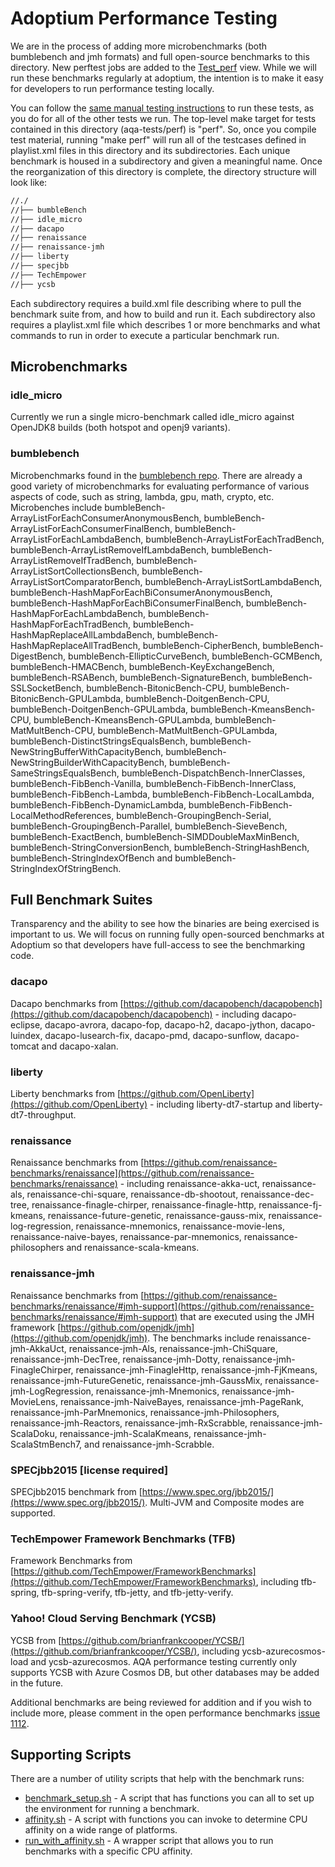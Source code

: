 
<!--
Licensed under the Apache License, Version 2.0 (the "License");
you may not use this file except in compliance with the License.
You may obtain a copy of the License at

[1]https://www.apache.org/licenses/LICENSE-2.0

Unless required by applicable law or agreed to in writing, software
distributed under the License is distributed on an "AS IS" BASIS,
WITHOUT WARRANTIES OR CONDITIONS OF ANY KIND, either express or implied.
See the License for the specific language governing permissions and
-->

# Adoptium Performance Testing

We are in the process of adding more microbenchmarks (both bumblebench and jmh formats) and full open-source benchmarks to this directory. New perftest jobs are added to the [Test_perf](https://ci.adoptium.net/view/Test_perf/) view.  While we will run these benchmarks regularly at adoptium, the intention is to make it easy for developers to run performance testing locally.  

You can follow the [same manual testing instructions](https://github.com/adoptium/aqa-tests/blob/master/doc/userGuide.md#local-testing-via-make-targets-on-the-commandline) to run these tests, as you do for all of the other tests we run.  The top-level make target for tests contained in this directory (aqa-tests/perf) is "perf".  So, once you compile test material, running "make perf" will run all of the testcases defined in playlist.xml files in this directory and its subdirectories.  Each unique benchmark is housed in a
subdirectory and given a meaningful name.  Once the reorganization of this directory is complete, the directory structure will look like:

```sh
//./
//├── bumbleBench
//├── idle_micro
//├── dacapo
//├── renaissance
//├── renaissance-jmh
//├── liberty
//├── specjbb
//├── TechEmpower
//├── ycsb
```

Each subdirectory requires a build.xml file describing where to pull the benchmark suite from, and how to build and run it.  Each subdirectory also requires a playlist.xml file which describes 1 or more benchmarks and what commands to run in order to execute a particular benchmark run.

## Microbenchmarks

### idle_micro

Currently we run a single micro-benchmark called idle_micro against OpenJDK8 builds (both hotspot and openj9 variants).  

### bumblebench

Microbenchmarks found in the [bumblebench repo](https://github.com/adoptium/bumblebench).  There are already a good variety of microbenchmarks for evaluating performance of various aspects of code, such as string, lambda, gpu, math, crypto, etc.  Microbenches include bumbleBench-ArrayListForEachConsumerAnonymousBench, bumbleBench-ArrayListForEachConsumerFinalBench, bumbleBench-ArrayListForEachLambdaBench, bumbleBench-ArrayListForEachTradBench, bumbleBench-ArrayListRemoveIfLambdaBench, bumbleBench-ArrayListRemoveIfTradBench, bumbleBench-ArrayListSortCollectionsBench, bumbleBench-ArrayListSortComparatorBench, bumbleBench-ArrayListSortLambdaBench, bumbleBench-HashMapForEachBiConsumerAnonymousBench, bumbleBench-HashMapForEachBiConsumerFinalBench, bumbleBench-HashMapForEachLambdaBench, bumbleBench-HashMapForEachTradBench, bumbleBench-HashMapReplaceAllLambdaBench, bumbleBench-HashMapReplaceAllTradBench, bumbleBench-CipherBench, bumbleBench-DigestBench, bumbleBench-EllipticCurveBench, bumbleBench-GCMBench, bumbleBench-HMACBench, bumbleBench-KeyExchangeBench, bumbleBench-RSABench, bumbleBench-SignatureBench, bumbleBench-SSLSocketBench, bumbleBench-BitonicBench-CPU, bumbleBench-BitonicBench-GPULambda, bumbleBench-DoitgenBench-CPU, bumbleBench-DoitgenBench-GPULambda, bumbleBench-KmeansBench-CPU, bumbleBench-KmeansBench-GPULambda, bumbleBench-MatMultBench-CPU, bumbleBench-MatMultBench-GPULambda, bumbleBench-DistinctStringsEqualsBench, bumbleBench-NewStringBufferWithCapacityBench, bumbleBench-NewStringBuilderWithCapacityBench, bumbleBench-SameStringsEqualsBench, bumbleBench-DispatchBench-InnerClasses, bumbleBench-FibBench-Vanilla, bumbleBench-FibBench-InnerClass, bumbleBench-FibBench-Lambda, bumbleBench-FibBench-LocalLambda, bumbleBench-FibBench-DynamicLambda, bumbleBench-FibBench-LocalMethodReferences, bumbleBench-GroupingBench-Serial, bumbleBench-GroupingBench-Parallel, bumbleBench-SieveBench, bumbleBench-ExactBench, bumbleBench-SIMDDoubleMaxMinBench, bumbleBench-StringConversionBench, bumbleBench-StringHashBench, bumbleBench-StringIndexOfBench and bumbleBench-StringIndexOfStringBench.

## Full Benchmark Suites

Transparency and the ability to see how the binaries are being exercised is important to us.  We will focus on running fully open-sourced benchmarks at Adoptium so that developers have full-access to see the benchmarking code.  

### dacapo

Dacapo benchmarks from [https://github.com/dacapobench/dacapobench](https://github.com/dacapobench/dacapobench) - including dacapo-eclipse, dacapo-avrora, dacapo-fop, dacapo-h2, dacapo-jython, dacapo-luindex, dacapo-lusearch-fix, dacapo-pmd, dacapo-sunflow, dacapo-tomcat and dacapo-xalan.

### liberty

Liberty benchmarks from [https://github.com/OpenLiberty](https://github.com/OpenLiberty) - including liberty-dt7-startup and liberty-dt7-throughput.

### renaissance

Renaissance benchmarks from [https://github.com/renaissance-benchmarks/renaissance](https://github.com/renaissance-benchmarks/renaissance) - including renaissance-akka-uct, renaissance-als, renaissance-chi-square, renaissance-db-shootout, renaissance-dec-tree, renaissance-finagle-chirper, renaissance-finagle-http, renaissance-fj-kmeans, renaissance-future-genetic, renaissance-gauss-mix, renaissance-log-regression, renaissance-mnemonics, renaissance-movie-lens, renaissance-naive-bayes, renaissance-par-mnemonics, renaissance-philosophers and renaissance-scala-kmeans.

### renaissance-jmh

Renaissance benchmarks from [https://github.com/renaissance-benchmarks/renaissance/#jmh-support](https://github.com/renaissance-benchmarks/renaissance/#jmh-support) that are executed using the JMH framework [https://github.com/openjdk/jmh](https://github.com/openjdk/jmh). The benchmarks include renaissance-jmh-AkkaUct, renaissance-jmh-Als, renaissance-jmh-ChiSquare, renaissance-jmh-DecTree, renaissance-jmh-Dotty, renaissance-jmh-FinagleChirper, renaissance-jmh-FinagleHttp, renaissance-jmh-FjKmeans, renaissance-jmh-FutureGenetic, renaissance-jmh-GaussMix, renaissance-jmh-LogRegression, renaissance-jmh-Mnemonics, renaissance-jmh-MovieLens, renaissance-jmh-NaiveBayes, renaissance-jmh-PageRank, renaissance-jmh-ParMnemonics, renaissance-jmh-Philosophers, renaissance-jmh-Reactors, renaissance-jmh-RxScrabble, renaissance-jmh-ScalaDoku, renaissance-jmh-ScalaKmeans, renaissance-jmh-ScalaStmBench7, and renaissance-jmh-Scrabble.

### SPECjbb2015 [license required]

SPECjbb2015 benchmark from [https://www.spec.org/jbb2015/](https://www.spec.org/jbb2015/). Multi-JVM and Composite modes are supported.

### TechEmpower Framework Benchmarks (TFB)

Framework Benchmarks from [https://github.com/TechEmpower/FrameworkBenchmarks](https://github.com/TechEmpower/FrameworkBenchmarks), including tfb-spring, tfb-spring-verify, tfb-jetty, and tfb-jetty-verify.

### Yahoo! Cloud Serving Benchmark (YCSB)

YCSB from [https://github.com/brianfrankcooper/YCSB/](https://github.com/brianfrankcooper/YCSB/), including ycsb-azurecosmos-load and ycsb-azurecosmos. AQA performance testing currently only supports YCSB with Azure Cosmos DB, but other databases may be added in the future.

Additional benchmarks are being reviewed for addition and if you wish to include more, please comment in the open performance benchmarks [issue 1112](https://github.com/adoptium/aqa-tests/issues/1112).

## Supporting Scripts

There are a number of utility scripts that help with the benchmark runs:

* [benchmark_setup.sh](./benchmark_setup.sh) - A script that has functions you can all to set up the environment for running a benchmark.
* [affinity.sh](./affinity.sh) - A script with functions you can invoke to determine CPU affinity on a wide range of platforms.
* [run_with_affinity.sh](./run_with_affinity.sh) - A wrapper script that allows you to run benchmarks with a specific CPU affinity.
